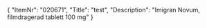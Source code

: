 {
  "ItemNr": "020671",
  "Title": "test",
  "Description": "Imigran Novum, filmdragerad tablett 100 mg"
}
